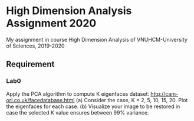 # High Dimension Analysis Assignment 2020
My assignment in course High Dimension Analysis of VNUHCM-University of Sciences, 2019-2020

## Requirement

### Lab0

Apply the PCA algorithm to compute K eigenfaces dataset: http://cam-orl.co.uk/facedatabase.html
(a) Consider the case, K = 2, 5, 10, 15, 20. Plot the eigenfaces for each case.
(b) Visualize your image to be restored in case the selected K value ensures between 99% variance.
